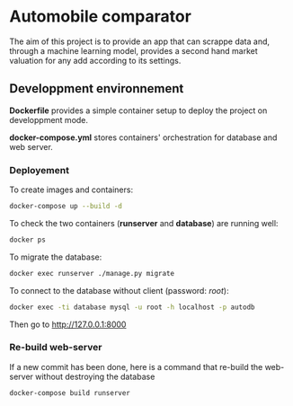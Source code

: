 # Automobile comparator

The aim of this project is to provide an app that can scrappe data and, through a machine learning model, provides a second hand market valuation for any add according to its settings.

## Developpment  environnement

**Dockerfile** provides a simple container setup to deploy the project on developpment mode.

**docker-compose.yml** stores containers' orchestration for database and web server.

### Deployement
To create images and containers:
```bash
docker-compose up --build -d
```

To check the two containers (**runserver** and **database**) are running well:
```bash
docker ps
```

To migrate the database:
```bash
docker exec runserver ./manage.py migrate
```

To connect to the database without client (password: _root_):
```bash
docker exec -ti database mysql -u root -h localhost -p autodb
```
Then go to http://127.0.0.1:8000

### Re-build web-server
If a new commit has been done, here is a command that re-build the web-server without destroying the database
```bash
docker-compose build runserver
```
